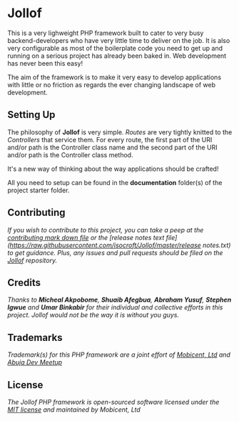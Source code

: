 # Jollof 

This is a very lighweight PHP framework built to cater to very busy backend-developers who have very little time to deliver on the job. It is also very configurable as most of the boilerplate code you need to get up and running on a serious project has already been baked in. Web development has never been this easy!

The aim of the framework is to make it very easy to develop applications with little or no friction as regards the ever changing landscape of web development.

## Setting Up

The philosophy of **Jollof** is very simple. _Routes_ are very tightly knitted to the _Controllers_ that service them. For every route, the first part of the URI and/or path is the Controller class name and the second part of the URI and/or path is the Controller class method.

>

It's a new way of thinking about the way applications should be crafted!

All you need to setup can be found in the **documentation** folder(s) of the project starter folder. 

## Contributing

_If you wish to contribute to this project, you can take a peep at the [contributing mark down file](https://raw.githubusercontent.com/isocroft/Jollof/master/CONTRIBUTING.md) or the [release notes text file](https://raw.githubusercontent.com/isocroft/Jollof/master/release notes.txt) to get guidance. Plus, any issues and pull requests should be filed on the [Jollof](https://github.com/isocroft/Jollof/) repository._

## Credits

_Thanks to **Micheal Akpobome**, **Shuaib Afegbua**, **Abraham Yusuf**, **Stephen Igwue** and **Umar Binkabir** for their individual and collective efforts in this project. Jollof would not be the way it is without you guys._

## Trademarks

_Trademark(s) for this PHP framework are a joint effort of [Mobicent, Ltd](http://www.collegemobile.net) and [Abuja Dev Meetup](http://www.abujadevmeetup.com)_  

## License

_The Jollof PHP framework is open-sourced software licensed under the [MIT license](http://opensource.org/licenses/MIT) and maintained by Mobicent, Ltd_
